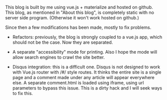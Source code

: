 This blog is built by me using vue.js + materialize and hosted on github. This blog, as mentioned in "About this blog", is completely static with no server side program. (Otherwise it won't work hosted on github.) 

Since then a few modifications has been made, mostly to fix problems.

* Refactors: previously, the blog is strongly coupled to a vue.js app, which should not be the case. Now they are separated.

* A separate "accessibility" mode for printing. Also I hope the mode will allow search engines to crawl the site better.

* Disqus integration: this is a difficult one. Disqus is not designed to work with Vue.js router with /#/ style routes. It thinks the entire site is a single page and a comment made under any article will appear everywhere else. A separate comment.html is loaded using iframe, using url parameters to bypass this issue. This is a dirty hack and I will seek ways to fix this.
